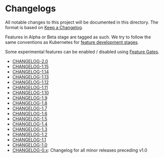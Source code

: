 # Changelogs

All notable changes to this project will be documented in this directory. The
format is based on [Keep a Changelog](https://keepachangelog.com/en/1.0.0/).

Features in Alpha or Beta stage are tagged as such. We try to follow the same
conventions as Kubernetes for [feature development
stages](https://github.com/kubernetes/community/blob/master/contributors/devel/sig-architecture/api_changes.md#alpha-beta-and-stable-versions).

Some experimental features can be enabled / disabled using [Feature
Gates](../docs/feature-gates.md).

- [CHANGELOG-2.0](CHANGELOG-2.0.md)
- [CHANGELOG-1.15](CHANGELOG-1.15.md)
- [CHANGELOG-1.14](CHANGELOG-1.14.md)
- [CHANGELOG-1.13](CHANGELOG-1.13.md)
- [CHANGELOG-1.12](CHANGELOG-1.12.md)
- [CHANGELOG-1.11](CHANGELOG-1.11.md)
- [CHANGELOG-1.10](CHANGELOG-1.10.md)
- [CHANGELOG-1.9](CHANGELOG-1.9.md)
- [CHANGELOG-1.8](CHANGELOG-1.8.md)
- [CHANGELOG-1.7](CHANGELOG-1.7.md)
- [CHANGELOG-1.6](CHANGELOG-1.6.md)
- [CHANGELOG-1.5](CHANGELOG-1.5.md)
- [CHANGELOG-1.4](CHANGELOG-1.4.md)
- [CHANGELOG-1.3](CHANGELOG-1.3.md)
- [CHANGELOG-1.2](CHANGELOG-1.2.md)
- [CHANGELOG-1.1](CHANGELOG-1.1.md)
- [CHANGELOG-1.0](CHANGELOG-1.0.md)
- [CHANGELOG-0.x](CHANGELOG-0.x.md): Changelog for all minor releases preceding v1.0
